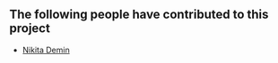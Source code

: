 ## The following people have contributed to this project

* [Nikita Demin](https://github.com/krawitzzZ)
